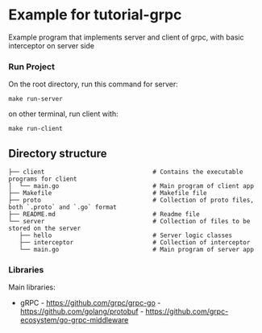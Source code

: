# Example for tutorial-grpc
Example program that implements server and client of grpc, with basic interceptor on server side

### Run Project
On the root directory, run this command for server:
```
make run-server
```
on other terminal, run client with:
```
make run-client
```

## Directory structure
```
├── client                              # Contains the executable programs for client
│  └── main.go                          # Main program of client app
├── Makefile                            # Makefile file
├── proto                               # Collection of proto files, both `.proto` and `.go` format
├── README.md                           # Readme file
└── server                              # Collection of files to be stored on the server
   ├── hello                            # Server logic classes
   ├── interceptor                      # Collection of interceptor
   └── main.go                          # Main program of server app
```

### Libraries
Main libraries:
- gRPC  - https://github.com/grpc/grpc-go
        - https://github.com/golang/protobuf
        - https://github.com/grpc-ecosystem/go-grpc-middleware
